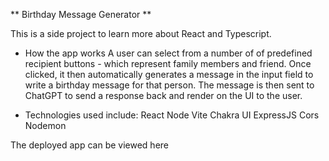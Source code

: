 ** Birthday Message Generator **

This is a side project to learn more about React and Typescript.

- How the app works
  A user can select from a number of of predefined recipient buttons - which represent family members and friend.
  Once clicked, it then automatically generates a message in the input field to write a birthday message for that person. The message is then sent to ChatGPT to send a response back and render on the UI to the user.

- Technologies used include:
    React
    Node
    Vite
    Chakra UI
    ExpressJS
    Cors
    Nodemon

The deployed app can be viewed here
